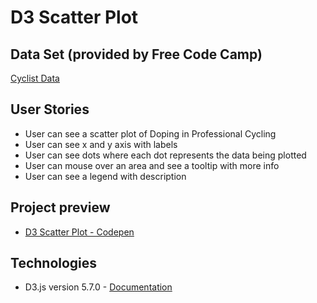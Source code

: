 # D3 Scatter Plot

## Data Set (provided by Free Code Camp)

[Cyclist Data](https://raw.githubusercontent.com/freeCodeCamp/ProjectReferenceData/master/cyclist-data.json)

## User Stories

- User can see a scatter plot of Doping in Professional Cycling
- User can see x and y axis with labels
- User can see dots where each dot represents the data being plotted
- User can mouse over an area and see a tooltip with more info
- User can see a legend with description

## Project preview

- [D3 Scatter Plot - Codepen](https://codepen.io/stormi186/full/gVvdpb)

## Technologies

- D3.js version 5.7.0 - [Documentation](https://github.com/d3/d3/wiki)


